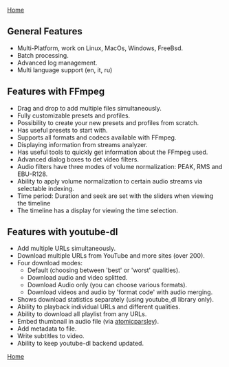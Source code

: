 [Home](index.md)

## General Features
- Multi-Platform, work on Linux, MacOs, Windows, FreeBsd.
- Batch processing.
- Advanced log management.
- Multi language support (en, it, ru)

## Features with FFmpeg
- Drag and drop to add multiple files simultaneously.
- Fully customizable presets and profiles.
- Possibility to create your new presets and profiles from scratch.
- Has useful presets to start with.
- Supports all formats and codecs available with FFmpeg.
- Displaying information from streams analyzer.
- Has useful tools to quickly get information about the FFmpeg used.
- Advanced dialog boxes to det video filters.
- Audio filters have three modes of volume normalization: PEAK, RMS and EBU-R128.
- Ability to apply volume normalization to certain audio streams via selectable indexing.
- Time period: Duration and seek are set with the sliders when viewing the timeline
- The timeline has a display for viewing the time selection.

## Features with youtube-dl
- Add multiple URLs simultaneously.
- Download multiple URLs from YouTube and more sites (over 200).
- Four download modes:
    - Default (choosing between 'best' or 'worst' qualities).
    - Download audio and video splitted.
    - Download Audio only (you can choose various formats).
    - Download videos and audio by 'format code' with audio merging.
- Shows download statistics separately (using youtube_dl library only).
- Ability to playback individual URLs and different qualities.
- Ability to download all playlist from any URLs.
- Embed thumbnail in audio file (via [atomicparsley](http://atomicparsley.sourceforge.net/)).
- Add metadata to file.
- Write subtitles to video.
- Ability to keep youtube-dl backend updated.

[Home](index.md)
